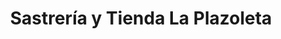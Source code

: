 ---
title: "Sastrería y Tienda La Plazoleta"
url: /san-jose/sastreria-y-tienda-la-plazoleta/
shop: sastre
---